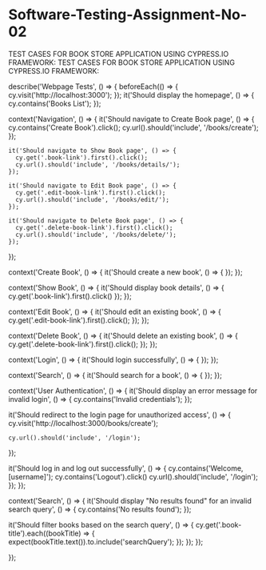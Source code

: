 # Software-Testing-Assignment-No-02
TEST CASES FOR BOOK STORE APPLICATION USING CYPRESS.IO FRAMEWORK:
TEST CASES FOR BOOK STORE APPLICATION USING CYPRESS.IO FRAMEWORK:

describe('Webpage Tests', () => {
  beforeEach(() => {
    cy.visit('http://localhost:3000');
  });
  it('Should display the homepage', () => {
    cy.contains('Books List');
  });

  context('Navigation', () => {
    it('Should navigate to Create Book page', () => {
      cy.contains('Create Book').click();
      cy.url().should('include', '/books/create');
    });

    it('Should navigate to Show Book page', () => {
      cy.get('.book-link').first().click();
      cy.url().should('include', '/books/details/');
    });

    it('Should navigate to Edit Book page', () => {
      cy.get('.edit-book-link').first().click();
      cy.url().should('include', '/books/edit/');
    });

    it('Should navigate to Delete Book page', () => {
      cy.get('.delete-book-link').first().click();
      cy.url().should('include', '/books/delete/');
    });
  });

  context('Create Book', () => {
    it('Should create a new book', () => {
    });
  });

  context('Show Book', () => {
    it('Should display book details', () => {
            cy.get('.book-link').first().click()
    });
  });

  context('Edit Book', () => {
    it('Should edit an existing book', () => {
      cy.get('.edit-book-link').first().click();
    });
  });

  context('Delete Book', () => {
    it('Should delete an existing book', () => {
      cy.get('.delete-book-link').first().click();
    });
  });

  context('Login', () => {
    it('Should login successfully', () => {
    });
  });

  context('Search', () => {
    it('Should search for a book', () => {
    });
  });

context('User Authentication', () => {
  it('Should display an error message for invalid login', () => {
    cy.contains('Invalid credentials');
  });

  it('Should redirect to the login page for unauthorized access', () => {
    cy.visit('http://localhost:3000/books/create');
    
    cy.url().should('include', '/login');
  });

  it('Should log in and log out successfully', () => {
    cy.contains('Welcome, [username]');
    cy.contains('Logout').click()
    cy.url().should('include', '/login');
  });
});

context('Search', () => {
  it('Should display "No results found" for an invalid search query', () => {
    cy.contains('No results found');
  });

  it('Should filter books based on the search query', () => {
    cy.get('.book-title').each((bookTitle) => {
      expect(bookTitle.text()).to.include('searchQuery');
    });
  });
});


});

